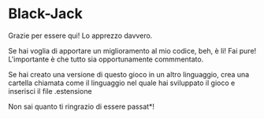 # Black-Jack

Grazie per essere qui! Lo apprezzo davvero.

Se hai voglia di apportare un miglioramento al mio codice, beh, è li! Fai pure! L'importante è che tutto sia opportunamente commmentato.

Se hai creato una versione di questo gioco in un altro linguaggio, crea una cartella chiamata come il linguaggio nel quale hai sviluppato il gioco e inserisci il file .estensione

Non sai quanto ti ringrazio di essere passat*!
